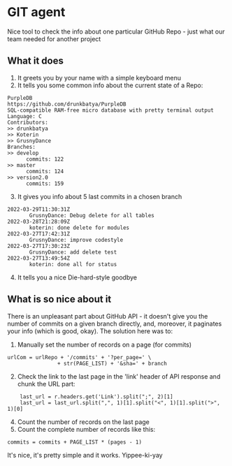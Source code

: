 # GIT agent
Nice tool to check the info about one particular GitHub Repo - just what our team needed for another project

## What it does
1. It greets you by your name with a simple keyboard menu
2. It tells you some common info about the current state of a Repo:
```
PurpleDB
https://github.com/drunkbatya/PurpleDB
SQL-compatible RAM-free micro database with pretty terminal output
Language: C
Contributors:
>> drunkbatya
>> Koterin
>> GrusnyDance
Branches:
>> develop
      commits: 122
>> master
      commits: 124
>> version2.0
      commits: 159
```
3. It gives you info about 5 last commits in a chosen branch
```
2022-03-29T11:30:31Z
       GrusnyDance: Debug delete for all tables
2022-03-28T21:28:09Z
       koterin: done delete for modules
2022-03-27T17:42:31Z
       GrusnyDance: improve codestyle
2022-03-27T17:30:23Z
       GrusnyDance: add delete test
2022-03-27T13:49:54Z
       koterin: done all for status
```
4. It tells you a nice Die-hard-style goodbye

## What is so nice about it
There is an unpleasant part about GitHub API - it doesn't give you the number of commits on a given branch directly, and, moreover, it paginates your info (which is good, okay).
The solution here was to:
1. Manually set the number of records on a page (for commits)
```
urlCom = urlRepo + '/commits' + '?per_page=' \
                + str(PAGE_LIST) + '&sha=' + branch
```
2. Check the link to the last page in the 'link' header of API response and chunk the URL part:
```
    last_url = r.headers.get('Link').split(";", 2)[1]
    last_url = last_url.split(",", 1)[1].split("<", 1)[1].split(">", 1)[0]
```
4. Count the number of records on the last page
5. Count the complete number of records like this:
```
commits = commits + PAGE_LIST * (pages - 1)
```
It's nice, it's pretty simple and it works. Yippee-ki-yay
